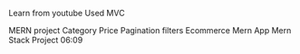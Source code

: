 Learn from youtube
Used MVC

MERN project
Category Price Pagination filters Ecommerce Mern App Mern Stack Project 06:09
